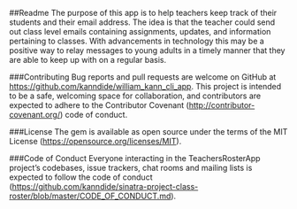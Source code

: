 ##Readme The purpose of this app is to help teachers keep track of their students and their email address. The idea is that the teacher could send out class level emails containing assignments, updates, and information pertaining to classes. With advancements in technology this may be a positive way to relay messages to young adults in a timely manner that they are able to keep up with on a regular basis.

###Contributing Bug reports and pull requests are welcome on GitHub at https://github.com/kanndide/william_kann_cli_app. This project is intended to be a safe, welcoming space for collaboration, and contributors are expected to adhere to the Contributor Covenant (http://contributor-covenant.org/) code of conduct.

###License The gem is available as open source under the terms of the MIT License (https://opensource.org/licenses/MIT).

###Code of Conduct Everyone interacting in the TeachersRosterApp project’s codebases, issue trackers, chat rooms and mailing lists is expected to follow the code of conduct (https://github.com/kanndide/sinatra-project-class-roster/blob/master/CODE_OF_CONDUCT.md).
